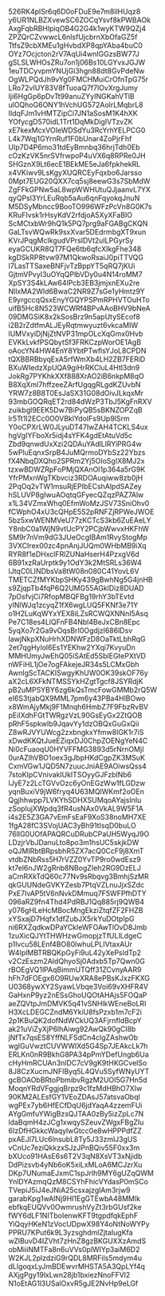 526RK4plSr6q6D0oFDuE9e7m8llHUqz8
y6UR1NLBZXvewSC6ZOCqYsvf8kPWBAOk
AxgFqbRBHlpiqOB4G2G4k1wyKTW9QZj4
ZPZQrCZvwwcL6nlsfUjcbrnXbOfaGZ5f
TtfsZ9cbXMEu1gHvbdXP8qpYAba4buC0
OYz7Ocjcton2rV7AqUi4wnIGGzsBW77J
gSLSLWHOsZRu7on1j06Bs10LGYvxJGJW
1euTDCyvpmYNUjGi3hgn88dt8GvPdeNw
OgWLPQdJh9vYg0FMCHMuiCrOfnTpG75r
LRo72vIUY83V8fTuoaQ7f7lOvXrgJumy
Iji6HgGp6pDvTt99anuZYyINGKahVTlB
ulOQhoG6ONY1hVchUG572AolrLMqbrL8
IIdqFJm1vHMTZipCi7JN1aSosM1K4hXK
YOfycgD570idL1Trt1DqMkDigIVTzvZK
xE7kexMcxVOIeWDSdYu3RcYrhYELPCG0
L4k7Wqj1GYrnRuf1F0bUnar4ZoPjrFhf
UIp7D4P6mo31tdEyBmnbq36hrjTdh0Eb
cOzKzVK5nrSVfrwpoP4uVX6q8RPRe0JH
SHGznX9Lt6ecE1BEkME5eJa6fpkhekRL
x4VKiwv9LsKgyXUQRCEyFqxbo6Jarsso
0Mpt7EUG20QXX7cq5sj8eewG3s7SbMdW
ZgFFkGPNw5aL8wpWWHUtuQJjaanvL7YX
qyQPsl3YrLEuRqb5aAu6qnFqyokqJnuN
M5DSyMbncc9BooTO996WFzPcVn8G0K7s
KRuFIvsk1rHsyKdV2rfdjoA5XyXFaBIO
ScMCtxbWr9hQ1k5PQ7prg9aFGABgCKQN
GaLTsvWQwRk9sxXvar5DEdrmbgXT9xun
KVrJPqgMcIkgudVPrslDVt2uILPGyrSy
eyaGCUKR8QT7FQe6tb6qfcXIkgFhe348
kgDSkRP8tvw97M1QkwoRsaiJ0piTTVQG
I7LasTTSaxeBNFjvTzBppYT5qRQ7jKUi
GjtmVPvyI3uOYqQPlbVDy0u4N14roMM7
XpSY3S4kLAw64lPcb3EB3jmjxnEXu2re
NllxMA2Wld6BwaC2NR9Z7sGe1yHmtz9Y
E9yrgccqQsxEnyYGQYPSPmRPHVTOuHTo
uifB5Hc8N523WCWRf4BPvAAoBHV9bNeA
09DMGSiK8x2kSosBrz9n5apUtySEcof8
i2B2rZdtfmALJEyRqtmwyuzt6vkcaMIW
lUMVxyiDjNjZtNVP31mpOLcXqGmx0Hvb
EVKkLvkfPSQbytSf3FRKCzpWorOE1AgB
oAocYN4HW4EnY8YbtPTwflsYJoL8CPDN
tQXBBRBbyqExA5rfWmXb4LH2ZB7FERiD
BXuWIedzXpUQA9giHrRKCluL4Htl3dn9
JokRg7PYKhkXXf888XrAO2iB6nkpM8qO
B8XqXml7hffzeeZArfUgqgRLgdKZUvbN
YRW7z8B8T0EsJaSX31G08dOivJLkqxMr
93mbGOQRqET2rd84dWzP3TbJ5KgFnRXV
zuikbgl9EEK5Dw7BiPyQB5sBKNZOPZqB
lr5Tt1I2ECc0O0VBklYdoIFs9Up9lSrm
Y0oCPXrLW0JLyuDT47IwZAH4TCKLS4ux
hgVgIYFboXr5idj4sYFK4gdEtAtuVd5c
Zbd9qnwdUxXzi2QDAuYAdlLlRYiPRG4w
5wPluEqnxSrpB4JuMQrmoDYbSz22Ybzs
fX4NbqDXQho2SPRm2Yj5OIoSgIX8MJ2x
tzxwBDWZRpFoPMjQXAnOI1p364a5rG9K
YfrPMxnWgTKbvciz3RDOAuqiww8zb0jH
2PqOq2vTW1msuRjEPIbECshAlpdSAZey
hSLUVP8gIwuAOqtqGFyecQZqzPAZ7Alw
x1L34VZmxWhq0EfmWoMzJSV73SniOhv0
fCWphO4xU3cQHpE5S2pRNFZjRPWeJWOE
5bz5xwWENMVeU77zKCTcS3kb6ZuEAeLY
Y8nbC0a1WjN9vtUcPY2PCjbWwvxHKFhW
SM9r7nVm9dG3JUeOcgIBAm1RvyStogMp
3VXCIrex00zc4pnAnjJUQm0WHbMB9iXq
RYR8f1eDHxclFRlZUNaHserH4PzxgV6d
6B91xzRaUrptk9y1OdY3k2MtSRLs36W4
lJtqC0LINDbsVa8tW08n080C41YovL6V
TMETCZfMYKbpSHKy439gBwhNg5G4jnHB
s9ZjqpTb4fqP6Q2UMG55AGklDiz8DUAD
7pOsfvjCi7RfopMBQFBg19rhY3bTEvtd
yINlWJq1zcyqZ1fX6wgLUQ5FKNf3e71Y
o1H2LuKqWYxYEX8iLZsRCWQXNNnI5Asq
Pe7C18es4LlQFnFB4Nbl4BeJxCBn8Epc
5yqXo7r2Ga9vOqsBrI0Ogdjzl686lDsv
IawjNkpXNuHrhXDNWFzD8OaTktLbhRqG
2et7qgHylol6Es1YEKhw2YXqi7KvyuDn
MMHUmyJwEhQ05iSAtEd5SblEGtePXtVD
nWFiHL1jOe7ogFAkejeJR34s5LCMxGbh
AwnIgScTACKISwgyKhUW0OK39skOF76y
aX2cL6XFkNTMSSYkHZgtTgcf8JSYRdjK
pB2uMPSYBY6zg6kQsTmcFowGMMb2rQ5W
eI6S3tjabQX9MML7pm6y43PBa4HlBOwo
x8WmAjyMkj9F1Mnqh6HmbZ7F9FbzRvBV
pEiIXdhFGtTWRgzVzL90GsEyGx2ZtQOB
pRhF5spkwIb9JqavYy1dzOBQxGuGxQii
Z8wRJVYUWcg2zxbngkxYfmw8IGK1r7iS
xDwdKKQtJueEZiqxDJ0ChpZOENgYeN4C
Ni0cFuaoqU0HYVFFMG3893d5rNrnOMjI
0urAZlhVBO1oex3gJbpHKdCgpZK3MSuK
CxmVGw1JQD5N7zuucJniAE9AOiwsQss4
7stoKlpCVnivaklUkITSOyyGJFzblNb6
lJyE7z2LcTGVvOzc6yOnEGzWw1fLGDzw
yqnBuxiV9jW6fryq4U63MQlWKmf2oOEn
Qgjhhwpp7LVKYhSDHXSUMqoAYajsInIu
zSoplujXWpdq3fR4usNAx0VkAL9W5F1A
i4s2E5Z3GA7vEmFsEaF9XoS38noMH7XE
1fgA28fC3SVojUAC3yBh91tIsqD0buLO
76llG0UOfAPAQRCuDRubCPaUH5WyqJ9O
LDzjrVbJDanuLto8po3m1hsUC5skjkDW
oQJMIRbtBRpsbhR5ZX7acQ0CcF9j8XmT
vtdbZNbRss5H7rVZZ0YvTP9ro0wdEsz9
kt7el6nJW2gRnb8NBogZIeh2RG9DzELJ
aCmRXkTdQ60c77Nv9sRbqvg3BmhjSzMR
qkGUUNdeGVKYZesb7PtqVZLnuJjxSZdc
PxE7IvAP5tV6nNvkDMmuq7F5WFPfhDTY
096aRZ9fn4Thd4PdRBJ1Qq885rj9QWB4
y076gHLeHcMBocMngEkziZtqfZF2FHZB
xYSxajD7Hqfx1dfZubJX5rkYuDOtpIpG
ni6RXZqdkwDPaYCkleWFOAwTlOvD8Jmb
1zuXicQJYtTHWHzwGmopjzTfULILdgeC
p1Ivcu58LEnf4BO80lwhuLPLIVtaxAUr
W4IplMBTRBQKpGyFi9uL42yXePsldTp2
v2CzEszm2AIdQhyoSj0Adxb5Tp7Qwn0G
rBOEgVQ1lPAqBimmUTQff31ZCvnyAAR9
hFh7dFOEgx6O9RUwXRA8ePBsKJxzFKXG
U0368ywXY2SyawLVbqe3Voi69vXHFR4V
GaHxnP9yz2nESsGhoUQOtAHAjs5FOQaP
aeZQVtpJmDMVK5q41vSNHlkWEneBoLRl
H3XcLDEGCZndM6YkiU8fsPzxb1m7cF2i
2p1KBuQK2dofNdWCkUQ3AFjrnfIdBcpY
ak21uViZyXjP6lhAiwg92AwQk90gCl8b
jNfTx7qsES8YffNLFSdCn4clgZAshwOb
wglGuVwztCUVWWlXd5G4Sp7JEAkcLk7h
ERLKn0nR9BkhG8PA34pPmYDefUngb6Ua
cHyHmRCUAn3nlDC7cV9gK9tHKGCvelSo
8J8CzXucmJNFIByq5L4QVu5SyfWNyUYT
gcBOAObBRtoPbmibvRgzM2UOI5G7Hn5d
MoqnYRdVFggjqBrpz9c1fzMdHBhO7XIw
90KM2ALEsfGY1VEoZDAsJ57atsvaObql
wgPEx7yb6HfECfDqU6jdYaqA4zzemFUi
AYgGmfuYWigBzsQJTAA0zBy5izZpLc7N
ldaBqmH4zJCg1xwqySZeuvZWgxFBgZIu
6IzDfHGkkcWaqylwGtcc0e8wHPPPdfZZ
pxAEJl7LUc6lnsubL8Ty5J33zmlJ3gUS
vCnUc7eziQkkzxSJzJPnBQiv55F0xx3m
bXUco91HAsE6s6T2V3qN8XsVT3xNjidb
DdPizsvb4yNb6oK5xiLxMLoA6MCJzrXu
DKp7UNumaEJxmC1spJrlh9MY6gUZqQWM
YnlDYAzmqQzM8CSYhFhicVYdasP0mSCo
TVepiJ5iJ4eJNiA25csxajzglAm3rjw9
garabKpg1wAINj9HI1EgGTEwbA48MMlk
ebfkqEUQVv0OwmrushVyZt3rbGUsf2ke
fWY6dLF1NITboIenwKFT9tgpdfqkEphF
YiQqyHKeN1zVocUDpwX98Y4oNtNoWYPy
PPRU7KPut6k9L3yzsghdmlZjtaIugKfa
wZlBuvD4IZVht7zHnZ8gzBKGUXXzAmdS
obMiiiNMTFa8n6uVVs0plWIYp3aiM6D2
W2KJL2plzdziG9rQDL8MRFils5mdym4u
dLlgoqxLyJmBDEwvrMHSTA5A3QpLYf4q
AXjgPgy19lxLwn28jb1bxiezNnoFFVl2
N1oEtAG1l3USalOxvR5gJE2NvHp9eLGf
